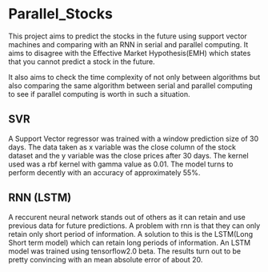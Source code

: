 # Parallel_Stocks

This project aims to predict the stocks in the future using support vector machines and comparing with an RNN in serial and parallel computing. It aims to disagree with the Effective Market Hypothesis(EMH) which states that you cannot predict a stock in the future.

It also aims to check the time complexity of not only between algorithms but also comparing the same algorithm between serial and parallel computing to see if parallel computing is worth in such a situation.

## SVR

A Support Vector regressor was trained with a window prediction size of 30 days. The data taken as x variable was the close column of the stock dataset and the y variable was the close prices after 30 days. The kernel used was a rbf kernel with gamma value as 0.01. The model turns to perform decently with an accuracy of approximately 55%. 

## RNN (LSTM)

A reccurent neural network stands out of others as it can retain and use previous data for future predictions. A problem with rnn is that they can only retain only short period of information. A solution to this is the LSTM(Long Short term model) which can retain long periods of information. 
An LSTM model was trained using tensorflow2.0 beta. The results turn out to be pretty convincing with an mean absolute error of about 20.
